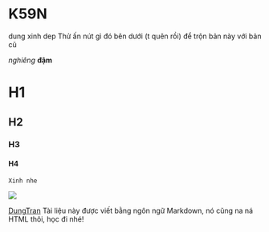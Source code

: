 # K59N
dung xinh dep
Thử ấn nút gì đó bên dưới (t quên rồi) để trộn bản này với bản cũ

*nghiêng*
**đậm**
# H1
## H2
### H3
#### H4

`Xinh nhe`

<img src="http://imgur.com/4qDyXeF">

[DungTran](https://github.com/dungtran211096)
Tài liệu này được viết bằng ngôn ngữ Markdown, nó cũng na ná HTML thôi, học đi nhé!
